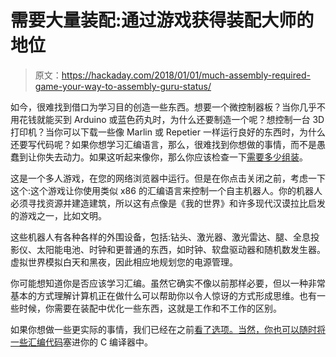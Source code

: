 # 需要大量装配:通过游戏获得装配大师的地位

> 原文：<https://hackaday.com/2018/01/01/much-assembly-required-game-your-way-to-assembly-guru-status/>

如今，很难找到借口为学习目的创造一些东西。想要一个微控制器板？当你几乎不用花钱就能买到 Arduino 或蓝色药丸时，为什么还要制造一个呢？想控制一台 3D 打印机？当你可以下载一些像 Marlin 或 Repetier 一样运行良好的东西时，为什么还要写代码呢？如果你想学习汇编语言，那么，很难找到你想做的事情，而不是愚蠢到让你失去动力。如果这听起来像你，那么你应该检查一下[需要多少组装](https://muchassemblyrequired.com/)。

这是一个多人游戏，在您的网络浏览器中运行。但是在你点击关闭之前，考虑一下这个:这个游戏让你使用类似 x86 的汇编语言来控制一个自主机器人。你的机器人必须寻找资源并建造建筑，所以这有点像是《我的世界》和许多现代汉谟拉比启发的游戏之一，比如文明。

这些机器人有各种各样的外围设备，包括:钻头、激光器、激光雷达、腿、全息投影仪、太阳能电池、时钟和更普通的东西，如时钟、软盘驱动器和随机数发生器。虚拟世界模拟白天和黑夜，因此相应地规划您的电源管理。

你可能想知道你是否应该学习汇编。虽然它确实不像以前那样必要，但以一种非常基本的方式理解计算机正在做什么可以帮助你以令人惊讶的方式形成思维。也有一些时候，你需要在装配中优化一些东西，这就是工作和不工作的区别。

如果你想做一些更实际的事情，我们已经在之前[看了选项。当然，你也可以随时](https://hackaday.com/2016/06/14/linux-assembly-required/)[将一些汇编代码](https://hackaday.com/2016/06/08/gcc-some-assembly-required/)塞进你的 C 编译器中。